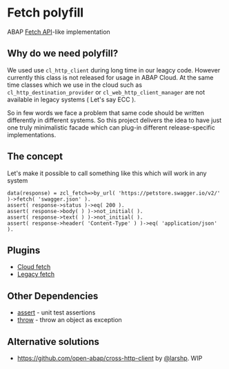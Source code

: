 # Fetch polyfill

ABAP [Fetch API](https://developer.mozilla.org/en-US/docs/Web/API/Fetch_API)-like implementation

## Why do we need polyfill?
We used use `cl_http_client` during long time in our leagcy code. However currently this class is not released for usage in ABAP Cloud. At the same time classes which we use in the cloud such as `cl_http_destination_provider` or `cl_web_http_client_manager` are not available in legacy systems ( Let's say ECC ).

So in few words we face a problem that same code should be written differently in different systems. So this project delivers the idea to have just one truly minimalistic facade which can plug-in different release-specific implementations.

## The concept

Let's make it possible to call something like this which will work in any system
```abap
data(response) = zcl_fetch=>by_url( 'https://petstore.swagger.io/v2/' )->fetch( 'swagger.json' ).
assert( response->status )->eq( 200 ).
assert( response->body( ) )->not_initial( ).
assert( response->text( ) )->not_initial( ).
assert( response->header( 'Content-Type' ) )->eq( 'application/json' ).
```

## Plugins

- [Cloud fetch](https://github.com/abapify/fetch-cloud)
- [Legacy fetch](https://github.com/abapify/fetch-legacy)


## Other Dependencies
- [assert](https://github.com/abapify/assert) - unit test assertions
- [throw](https://github.com/abapify/throw) - throw an object as exception

## Alternative solutions
- https://github.com/open-abap/cross-http-client by [@larshp](https://github.com/larshp). WIP

